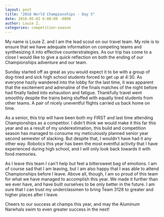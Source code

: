 ```yaml
---
layout: post
title: "2016 World Championships - Day 5"
date: 2016-05-02 6:00:00 -0800
author: Louie Z.
categories: competition-season
---
```


My name is Louie Z. and I am the lead scout on our travel team. My role is to ensure that we have adequate information on competing teams and synthesizing it into effective counterstrategies. As our trip has come to a close I would like to give a quick reflection on both the ending of our Championships adventure and our team.

Sunday started off as great as you would expect it to be with a group of dog-tired and sick high school students forced to get up at 4:30. As everyone hazily wandered into the lobby for the last time, it was apparent that the excitement and adrenaline of the finals matches of the night before had finally faded into exhaustion and fatigue. Thankfully travel went smoothly despite the trains being stuffed with equally tired students from other teams. A pair of nicely uneventful flights carried us back home on time.

As a senior, this trip will have been both my FIRST and last time attending Championships as a competitor. I didn't think we would make it this far this year and as a result of my underestimation, this build and competition season has managed to consume my meticulously planned senior year second semester of slacking. But despite that, I wouldn't have had it any other way. Robotics this year has been the most eventful activity that I have experienced during high school, and I will only look back towards it with fond memories.

As I leave this team I can't help but feel a bittersweet bag of emotions. I am of course sad that I am leaving, but I am also happy that I was able to attend Championships before I leave. Above all, though, I am so proud of this team for what we have managed to accomplish this year. We made it further than we ever have, and have built ourselves to be only better in the future. I am sure that I can trust my underclassmen to bring Team 3128 to greater and higher places after I leave.

Cheers to our success at champs this year, and may the Aluminum Narwhals swim to even greater success in the next!
